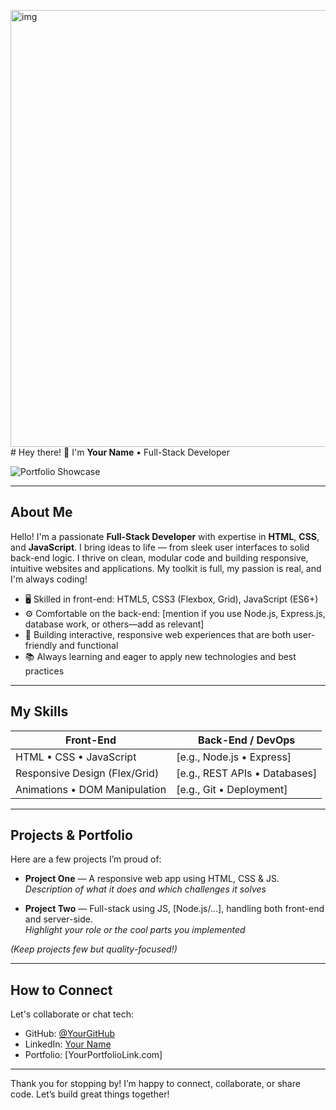 <img width="1366" height="699" alt="img" src="https://github.com/user-attachments/assets/7f9a54fb-7dc3-4dc0-bbd1-496acf741af1" /># Hey there! 👋 I'm **Your Name** • Full-Stack Developer

![Portfolio Showcase](img.png)

---

##  About Me


Hello! I'm a passionate **Full-Stack Developer** with expertise in **HTML**, **CSS**, and **JavaScript**. I bring ideas to life — from sleek user interfaces to solid back-end logic. I thrive on clean, modular code and building responsive, intuitive websites and applications. My toolkit is full, my passion is real, and I'm always coding!

- 🖥 Skilled in front-end: HTML5, CSS3 (Flexbox, Grid), JavaScript (ES6+)
- ⚙️ Comfortable on the back-end: [mention if you use Node.js, Express.js, database work, or others—add as relevant]
- 🚀 Building interactive, responsive web experiences that are both user-friendly and functional
- 📚 Always learning and eager to apply new technologies and best practices

---

##  My Skills

| Front-End                     | Back-End / DevOps            |
|------------------------------|------------------------------|
| HTML • CSS • JavaScript      | [e.g., Node.js • Express]    |
| Responsive Design (Flex/Grid)| [e.g., REST APIs • Databases]|
| Animations • DOM Manipulation| [e.g., Git • Deployment]     |

---

##  Projects & Portfolio

Here are a few projects I’m proud of:

- **Project One** — A responsive web app using HTML, CSS & JS.  
  *Description of what it does and which challenges it solves*

- **Project Two** — Full-stack using JS, [Node.js/...], handling both front-end and server-side.  
  *Highlight your role or the cool parts you implemented*

*(Keep projects few but quality-focused!)*

---

##  How to Connect

Let's collaborate or chat tech:

-  GitHub: [@YourGitHub](https://github.com/YourGitHub)
-  LinkedIn: [Your Name](your-linkedin-profile-url)
-  Portfolio: [YourPortfolioLink.com]

---

Thank you for stopping by!  I’m happy to connect, collaborate, or share code. Let’s build great things together!

